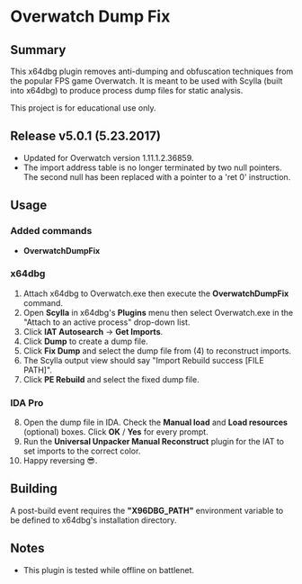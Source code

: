 # Overwatch Dump Fix

## Summary

This x64dbg plugin removes anti-dumping and obfuscation techniques from the popular FPS game Overwatch. It is meant to be used with Scylla (built into x64dbg) to produce process dump files for static analysis.

This project is for educational use only.

## Release v5.0.1 (5.23.2017)

- Updated for Overwatch version 1.11.1.2.36859.
- The import address table is no longer terminated by two null pointers. The second null has been replaced with a pointer to a 'ret 0' instruction.

## Usage

### Added commands

- **OverwatchDumpFix**

### x64dbg

1. Attach x64dbg to Overwatch.exe then execute the **OverwatchDumpFix** command.
2. Open **Scylla** in x64dbg's **Plugins** menu then select Overwatch.exe in the "Attach to an active process" drop-down list.
3. Click **IAT Autosearch** -> **Get Imports**.
4. Click **Dump** to create a dump file.
5. Click **Fix Dump** and select the dump file from (4) to reconstruct imports.
6. The Scylla output view should say "Import Rebuild success [FILE PATH]".
7. Click **PE Rebuild** and select the fixed dump file.

### IDA Pro

8. Open the dump file in IDA. Check the **Manual load** and **Load resources** (optional) boxes.  Click **OK** / **Yes** for every prompt.
9. Run the **Universal Unpacker Manual Reconstruct** plugin for the IAT to set imports to the correct color.
10. Happy reversing :sunglasses:.

## Building

A post-build event requires the **"X96DBG_PATH"** environment variable to be defined to x64dbg's installation directory.

## Notes

- This plugin is tested while offline on battlenet.

